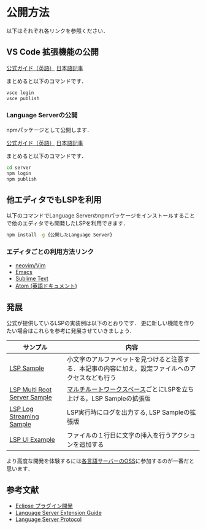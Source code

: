 # 公開方法

以下はそれぞれ各リンクを参照ください．

## VS Code 拡張機能の公開

[公式ガイド（英語）](https://code.visualstudio.com/api/working-with-extensions/publishing-extension)
[日本語記事](https://qiita.com/567000/items/c4cf825fb30e3e247285#%E5%85%AC%E9%96%8B%E3%81%99%E3%82%8B)

まとめると以下のコマンドです．

```sh
vsce login
vsce publish
```

### Language Serverの公開

npmパッケージとして公開します．

[公式ガイド（英語）](https://docs.npmjs.com/creating-and-publishing-unscoped-public-packages)
[日本語記事](https://qiita.com/TsutomuNakamura/items/f943e0490d509f128ae2)

まとめると以下のコマンドです．

```sh
cd server
npm login
npm publish
```

## 他エディタでもLSPを利用

以下のコマンドでLanguage Serverのnpmパッケージをインストールすることで他のエディタでも開発したLSPを利用できます．

```sh
npm install -g {公開したLanguage Server}
```

### エディタごとの利用方法リンク

* [neovim/Vim](https://qiita.com/succi0303/items/cd30d0ea40d419d4431c#javascript)
* [Emacs](https://qiita.com/blue0513/items/acc962738c7f4da26656)
* [Sublime Text](https://tukumemo.com/language-server-protocol-sublimetext/)
* [Atom (英語ドキュメント)](https://github.com/atom/atom-languageclient)

## 発展

公式が提供しているLSPの実装例は以下のとおりです．
更に新しい機能を作りたい場合はこれらを参考に発展させていきましょう．

| サンプル | 内容 |
| ------ | --- |
| [LSP Sample](https://github.com/Microsoft/vscode-extension-samples/tree/master/lsp-sample)  | 小文字のアルファベットを見つけると注意する．本記事の内容に加え，設定ファイルへのアクセスなども行う |
| [LSP Multi Root Server Sample](https://github.com/Microsoft/vscode-extension-samples/tree/master/lsp-multi-server-sample)  | [マルチルートワークスペース](https://code.visualstudio.com/docs/editor/multi-root-workspaces)ごとにLSPを立ち上げる，LSP Sampleの拡張版 |
| [LSP Log Streaming Sample](https://github.com/Microsoft/vscode-extension-samples/tree/master/lsp-log-streaming-sample)  |LSP実行時にログを出力する, LSP Sampleの拡張版|
| [LSP UI Example](https://github.com/microsoft/vscode-extension-samples/tree/master/lsp-user-input-sample) |ファイルの１行目に文字の挿入を行うアクションを追加する|


より高度な開発を体験するには[各言語サーバーのOSS](https://microsoft.github.io/language-server-protocol/implementors/servers/)に参加するのが一番だと思います．

## 参考文献

* [Eclipse プラグイン開発](https://www.amazon.co.jp/Eclipseプラグイン開発-エリック-ガンマ/dp/4797324899)
* [Language Server Extension Guide](https://code.visualstudio.com/api/language-extensions/language-server-extension-guide)
* [Language Server Protocol](https://microsoft.github.io/language-server-protocol/)

